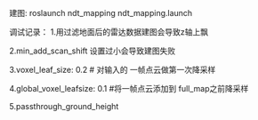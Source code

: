 建图: roslaunch ndt_mapping ndt_mapping.launch

调试记录： 1.用过滤地面后的雷达数据建图会导致z轴上飘

2.min_add_scan_shift 设置过小会导致建图失败

3.voxel_leaf_size: 0.2 # 对输入的 一帧点云做第一次降采样

4.global_voxel_leafsize: 0.1 #将一帧点云添加到 full_map之前降采样

5.passthrough_ground_height
